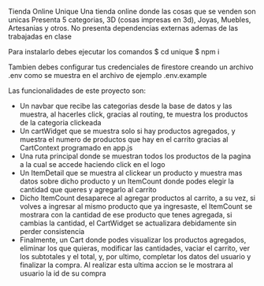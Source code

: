 Tienda Online Unique
Una tienda online donde las cosas que se venden son unicas
Presenta 5 categorias, 3D (cosas impresas en 3d), Joyas, Muebles, Artesanias y otros.
No presenta dependencias externas ademas de las trabajadas en clase

Para instalarlo debes ejecutar los comandos
$ cd unique 
$ npm i

Tambien debes configurar tus credenciales de firestore creando un archivo .env como se muestra en el archivo de ejemplo .env.example

Las funcionalidades de este proyecto son:
- Un navbar que recibe las categorias desde la base de datos y las muestra, al hacerles click, gracias al routing, te muestra los productos de la categoria
clickeada
- Un cartWidget que se muestra solo si hay productos agregados, y muestra el numero de productos que hay en el carrito gracias al CartContext programado en app.js
- Una ruta principal donde se muestran todos los productos de la pagina a la cual se accede haciendo click en el logo
- Un ItemDetail que se muestra al clickear un producto y muestra mas datos sobre dicho producto y un ItemCount donde podes elegir la cantidad que queres y
agregarlo al carrito
- Dicho ItemCount desaparece al agregar productos al carrito, a su vez, si volves a ingresar al mismo producto que ya ingresaste, el ItemCount se 
mostrara con la cantidad de ese producto que tenes agregada, si cambias la cantidad, el CartWidget se actualizara debidamente sin perder consistencia
- Finalmente, un Cart donde podes visualizar los productos agregados, eliminar los que quieras, modificar las cantidades, vaciar el carrito, ver los subtotales y el total, y, por ultimo, completar los datos del usuario y finalizar la compra. Al realizar esta ultima accion se le mostrara al usuario la id
de su compra